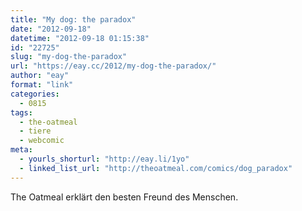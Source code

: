 ```yaml
---
title: "My dog: the paradox"
date: "2012-09-18"
datetime: "2012-09-18 01:15:38"
id: "22725"
slug: "my-dog-the-paradox"
url: "https://eay.cc/2012/my-dog-the-paradox/"
author: "eay"
format: "link"
categories:
  - 0815
tags:
  - the-oatmeal
  - tiere
  - webcomic
meta:
  - yourls_shorturl: "http://eay.li/1yo"
  - linked_list_url: "http://theoatmeal.com/comics/dog_paradox"
---
```


The Oatmeal erklärt den besten Freund des Menschen.
